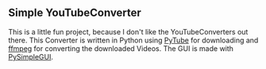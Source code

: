 ## Simple YouTubeConverter

This is a little fun project, because I don't like the YouTubeConverters out there.
This Converter is written in Python using [PyTube](https://pytube.io/en/latest/) for downloading and [ffmpeg](https://www.ffmpeg.org/)
for converting the downloaded Videos. The GUI is made with [PySimpleGUI](https://pysimplegui.readthedocs.io/en/latest/).
